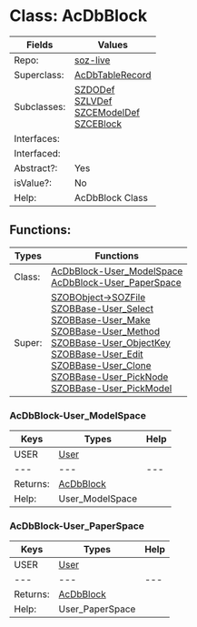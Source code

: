 
# Class:	AcDbBlock

| Fields | Values |
| --------- | --------- |
| Repo: | [soz-live](/repos/soz-live.html) |
| Superclass: | [AcDbTableRecord](AcDbTableRecord.html) |
| Subclasses: | [SZDODef](SZDODef.html) <br> [SZLVDef](SZLVDef.html) <br> [SZCEModelDef](SZCEModelDef.html) <br> [SZCEBlock](SZCEBlock.html) |
| Interfaces: |  |
| Interfaced: |  |
| Abstract?: | Yes |
| isValue?: | No |
| Help: | AcDbBlock Class |


## Functions:

| Types | Functions |
| --------- | --------- |
| Class: | [AcDbBlock-User_ModelSpace](#AcDbBlock-User_ModelSpace) <br> [AcDbBlock-User_PaperSpace](#AcDbBlock-User_PaperSpace) |
| Super: | [SZOBObject->SOZFile](SZOBObject.html) <br> [SZOBBase-User_Select](SZOBBase.html) <br> [SZOBBase-User_Make](SZOBBase.html) <br> [SZOBBase-User_Method](SZOBBase.html) <br> [SZOBBase-User_ObjectKey](SZOBBase.html) <br> [SZOBBase-User_Edit](SZOBBase.html) <br> [SZOBBase-User_Clone](SZOBBase.html) <br> [SZOBBase-User_PickNode](SZOBBase.html) <br> [SZOBBase-User_PickModel](SZOBBase.html) |


### AcDbBlock-User_ModelSpace

| Keys | Types | Help |
| --------- | --------- | --------- |
| USER | [User](User.html) |  |
| --- | --- | --- |
| Returns: | [AcDbBlock](AcDbBlock.html) |
| Help: | User_ModelSpace |

### AcDbBlock-User_PaperSpace

| Keys | Types | Help |
| --------- | --------- | --------- |
| USER | [User](User.html) |  |
| --- | --- | --- |
| Returns: | [AcDbBlock](AcDbBlock.html) |
| Help: | User_PaperSpace |

